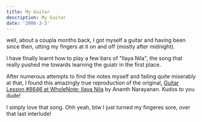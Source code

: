 ```yaml
---
title: My Guitar
description: My Guitar
date: '2006-3-3'
---
```


well, about a coupla months back, I got myself a guitar and having been since then, utting my fingers at it on and off (mostly after midnight).

I have finally learnt how to play a few bars of "Ilaya Nila", the song that really pushed me towards learning the guiatr in the first place.

After numerous attempts to find the notes myself and failing quite miserably at that, I found this amazingly true reproduction of the original, [Guitar Lesson \#8646 at WholeNote: Ilaya Nila][0] by Ananth Narayanan. Kudos to you dude!

I simply love that song. Ohh yeah, btw I just turned my fingeres sore, over that last interlude!


[0]: http://www.wholenote.com/default.asp?src=l&l=8646&p=1

